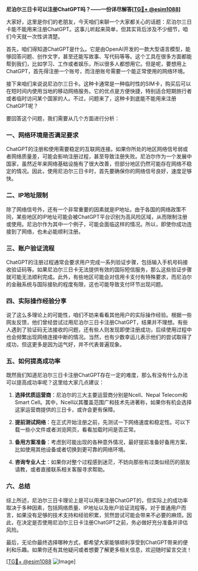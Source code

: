 **尼泊尔三日卡可以注册ChatGPT吗？——一份详尽解答[[TG💪+ @esim1088](https://t.me/s/esim1088)]**

大家好，这里是你们的老朋友，今天咱们来聊一个大家都关心的话题：尼泊尔三日卡能不能用来注册ChatGPT。这事儿听起来简单，但其实背后涉及不少细节，咱们今天就一次性讲清楚。

首先，咱们得知道ChatGPT是什么。它是由OpenAI开发的一款大型语言模型，能够回答问题、创作文字，甚至还能写故事、写代码等等。这个工具在很多方面都能帮到我们，比如学习、工作或者娱乐，所以很多人都想用它。但是呢，要想用上ChatGPT，首先得注册一个账号，而注册账号需要一个能正常使用的网络环境。

接下来咱们来说说尼泊尔三日卡。这种卡通常是一种临时性的SIM卡，购买后可以在短时间内使用当地的移动网络服务。它的优点是方便快捷，特别适合短期旅行者或者临时访问某个国家的人。不过，问题来了，这种卡到底能不能用来注册ChatGPT呢？

要回答这个问题，我们需要从几个方面进行分析：

### **一、网络环境是否满足要求**
ChatGPT的注册和使用需要稳定的互联网连接。如果你所处的地区网络信号弱或者网络质量差，可能会影响注册过程，甚至导致注册失败。尼泊尔作为一个发展中国家，虽然近年来网络基础设施有了很大改善，但部分地区仍然可能存在网络不稳定的情况。因此，使用尼泊尔三日卡时，首先要确保你的网络信号良好，速度足够快。

### **二、IP地址限制**
除了网络信号外，还有一个非常重要的因素就是IP地址。由于各国的网络政策不同，某些地区的IP地址可能会被ChatGPT平台识别为高风险区域，从而限制注册或使用。尼泊尔作为其中一个例子，可能会面临这样的情况。所以，即使你成功连接到了网络，也未必能顺利注册。

### **三、账户验证流程**
ChatGPT的注册过程通常会要求用户完成一系列验证步骤，包括输入手机号码接收验证码等。如果尼泊尔三日卡无法提供有效的国际短信服务，那么这些验证步骤就可能无法顺利完成。此外，有些地区可能会对信用卡支付有特殊要求，而尼泊尔的金融系统与国际接轨的程度有限，这也可能导致支付环节出现问题。

### **四、实际操作经验分享**
说了这么多理论上的可能性，咱们不妨来看看其他用户的实际操作经验。根据一些网友反馈，他们曾经尝试过用尼泊尔三日卡注册ChatGPT，结果并不理想。有些人遇到了验证码无法接收的问题，还有些人则发现即使注册成功，后续使用过程中也会频繁出现网络连接中断的情况。当然，也有少数幸运儿表示他们的尝试取得了成功，但这更多是因为运气好，并不代表普遍现象。

### **五、如何提高成功率**
既然我们知道尼泊尔三日卡注册ChatGPT存在一定的难度，那么有没有什么办法可以提高成功率呢？这里给大家几点建议：

1. **选择优质运营商**：尼泊尔的三大主要运营商分别是Ncell、Nepal Telecom和Smart Cell。其中，Ncell以其覆盖范围广和技术先进著称，如果你有机会选择这家运营商提供的三日卡，或许会更有保障。
   
2. **提前测试网络**：在正式开始注册之前，先测试一下网络速度和稳定性。可以下载一些小文件或者浏览网页，看看加载时间是否正常。

3. **备用方案准备**：考虑到可能出现的各种意外情况，最好提前准备好备用方案，比如使用其他设备或者切换到更可靠的网络环境。

4. **咨询专业人士**：如果你对整个过程感到迷茫，不妨向那些有过类似经历的朋友请教，或者直接联系相关客服寻求帮助。

### **六、总结**
综上所述，尼泊尔三日卡理论上是可以用来注册ChatGPT的，但实际上的成功率取决于多种因素，包括网络质量、IP地址以及账户验证流程等。对于普通用户而言，如果没有足够的技术支持和经验积累，贸然尝试可能会带来不必要的麻烦。因此，在决定是否使用尼泊尔三日卡注册ChatGPT之前，务必做好充分准备并评估风险。

最后，无论你最终选择哪种方式，都希望大家能够顺利享受到ChatGPT带来的便利和乐趣。如果你还有其他疑问或者想要了解更多相关信息，欢迎随时留言交流！

[[TG💪+ @esim1088](https://t.me/s/esim1088) ![Image](https://i.postimg.cc/4NQfJmqS/Snipaste-2025-05-13-00-14-12.png)]
